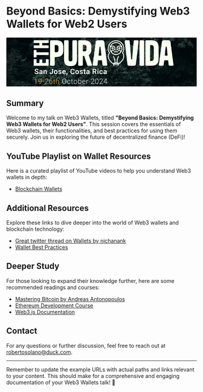 # Beyond Basics: Demystifying Web3 Wallets for Web2 Users

![Event Logo](./Logos/event-logo.png)

## Summary

Welcome to my talk on Web3 Wallets, titled **"Beyond Basics: Demystifying Web3 Wallets for Web2 Users"**. This session covers the essentials of Web3 wallets, their functionalities, and best practices for using them securely. Join us in exploring the future of decentralized finance (DeFi)!

## YouTube Playlist on Wallet Resources

Here is a curated playlist of YouTube videos to help you understand Web3 wallets in depth:
- [Blockchain Wallets](https://youtube.com/playlist?list=PLfqBbgB8zsBGJOSEolVSXh2ZcFEqHRt26&si=GWosfACx-YviDx3d)

## Additional Resources

Explore these links to dive deeper into the world of Web3 wallets and blockchain technology:
- [Great twitter thread on Wallets by nichanank](https://x.com/nichanank/status/1734569569568927806)
- [Wallet Best Practices](https://example.com/wallet-best-practices)

## Deeper Study

For those looking to expand their knowledge further, here are some recommended readings and courses:
- [Mastering Bitcoin by Andreas Antonopoulos](https://example.com/mastering-bitcoin)
- [Ethereum Development Course](https://example.com/ethereum-course)
- [Web3.js Documentation](https://web3js.readthedocs.io/)

## Contact

For any questions or further discussion, feel free to reach out at [robertosolano@duck.com](mailto:robertosolano@duck.com).

---

Remember to update the example URLs with actual paths and links relevant to your content. This should make for a comprehensive and engaging documentation of your Web3 Wallets talk! 🚀

